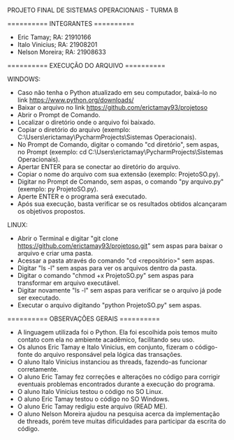 PROJETO FINAL DE SISTEMAS OPERACIONAIS - TURMA B

========== INTEGRANTES ==========

- Eric Tamay; RA: 21910166
- Italo Vinicius; RA: 21908201
- Nelson Moreira; RA: 21908633

========== EXECUÇÃO DO ARQUIVO ==========

WINDOWS:
- Caso não tenha o Python atualizado em seu computador, baixá-lo no link https://www.python.org/downloads/
- Baixar o arquivo no link https://github.com/erictamay93/projetoso
- Abrir o Prompt de Comando.
- Localizar o diretório onde o arquivo foi baixado.
- Copiar o diretório do arquivo (exemplo: C:\Users\erictamay\PycharmProjects\Sistemas Operacionais).
- No Prompt de Comando, digitar o comando "cd diretório", sem aspas, no Prompt (exemplo: cd C:\Users\erictamay\PycharmProjects\Sistemas Operacionais).
- Apertar ENTER para se conectar ao diretório do arquivo.
- Copiar o nome do arquivo com sua extensão (exemplo: ProjetoSO.py).
- Digitar no Prompt de Comando, sem aspas, o comando "py arquivo.py" (exemplo: py ProjetoSO.py).
- Aperte ENTER e o programa será executado.
- Após sua execução, basta verificar se os resultados obtidos alcançaram os objetivos propostos.

LINUX:
- Abrir o Terminal e digitar "git clone https://github.com/erictamay93/projetoso.git" sem aspas para baixar o arquivo e criar uma pasta.
- Acessar a pasta através do comando "cd <repositório>" sem aspas.
- Digitar "ls -l" sem aspas para ver os arquivos dentro da pasta.
- Digitar o comando "chmod +x ProjetoSO.py" sem aspas para transformar em arquivo executável.
- Digitar novamente "ls -l" sem aspas para verificar se o arquivo já pode ser executado.
- Executar o arquivo digitando "python ProjetoSO.py" sem aspas.

========== OBSERVAÇÕES GERAIS ==========

- A linguagem utilizada foi o Python. Ela foi escolhida pois temos muito contato com ela no ambiente acadêmico, facilitando seu uso.
- Os alunos Eric Tamay e Italo Vinicius, em conjunto, fizeram o código-fonte do arquivo responsável pela lógica das transações.
- O aluno Italo Vinicius instanciou as threads, fazendo-as funcionar corretamente.
- O aluno Eric Tamay fez correções e alterações no código para corrigir eventuais problemas encontrados durante a execução do programa.
- O aluno Italo Vinicius testou o código no SO Linux.
- O aluno Eric Tamay testou o código no SO Windows.
- O aluno Eric Tamay redigiu este arquivo (READ ME).
- O aluno Nelson Moreira ajudou na pesquisa acerca da implementação de threads, porém teve muitas dificuldades para participar da escrita do código.
